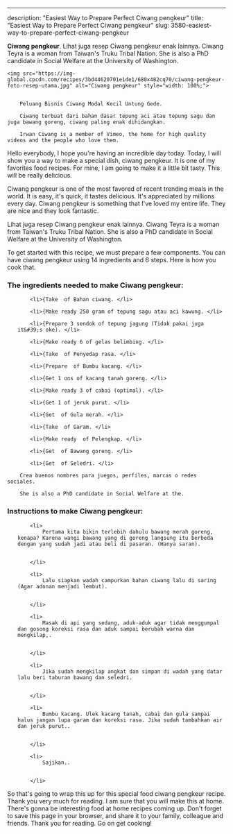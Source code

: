 ---
description: "Easiest Way to Prepare Perfect Ciwang pengkeur"
title: "Easiest Way to Prepare Perfect Ciwang pengkeur"
slug: 3580-easiest-way-to-prepare-perfect-ciwang-pengkeur

<p>
	<strong>Ciwang pengkeur</strong>. 
	Lihat juga resep Ciwang pengkeur enak lainnya. Ciwang Teyra is a woman from Taiwan&#39;s Truku Tribal Nation. She is also a PhD candidate in Social Welfare at the University of Washington.
</p>
<p>
	
	<img src="https://img-global.cpcdn.com/recipes/3bd44620701e1de1/680x482cq70/ciwang-pengkeur-foto-resep-utama.jpg" alt="Ciwang pengkeur" style="width: 100%;">
	
	
		Peluang Bisnis Ciwang Modal Kecil Untung Gede.
	
		Ciwang terbuat dari bahan dasar tepung aci atau tepung sagu dan juga bawang goreng, ciwang paling enak dihidangkan.
	
		Irwan Ciwang is a member of Vimeo, the home for high quality videos and the people who love them.
	
</p>
<p>
	Hello everybody, I hope you're having an incredible day today. Today, I will show you a way to make a special dish, ciwang pengkeur. It is one of my favorites food recipes. For mine, I am going to make it a little bit tasty. This will be really delicious.
</p>
	
<p>
	Ciwang pengkeur is one of the most favored of recent trending meals in the world. It is easy, it's quick, it tastes delicious. It's appreciated by millions every day. Ciwang pengkeur is something that I've loved my entire life. They are nice and they look fantastic.
</p>
<p>
	Lihat juga resep Ciwang pengkeur enak lainnya. Ciwang Teyra is a woman from Taiwan&#39;s Truku Tribal Nation. She is also a PhD candidate in Social Welfare at the University of Washington.
</p>

<p>
To get started with this recipe, we must prepare a few components. You can have ciwang pengkeur using 14 ingredients and 6 steps. Here is how you cook that.
</p>

<h3>The ingredients needed to make Ciwang pengkeur:</h3>

<ol>
	
		<li>{Take  of Bahan ciwang. </li>
	
		<li>{Make ready 250 gram of tepung sagu atau aci kawung. </li>
	
		<li>{Prepare 3 sendok of tepung jagung (Tidak pakai juga it&#39;s oke). </li>
	
		<li>{Make ready 6 of gelas belimbing. </li>
	
		<li>{Take  of Penyedap rasa. </li>
	
		<li>{Prepare  of Bumbu kacang. </li>
	
		<li>{Get 1 ons of kacang tanah goreng. </li>
	
		<li>{Make ready 3 of cabai (optimal). </li>
	
		<li>{Get 1 of jeruk purut. </li>
	
		<li>{Get  of Gula merah. </li>
	
		<li>{Take  of Garam. </li>
	
		<li>{Make ready  of Pelengkap. </li>
	
		<li>{Get  of Bawang goreng. </li>
	
		<li>{Get  of Seledri. </li>
	
</ol>
<p>
	
		Crea buenos nombres para juegos, perfiles, marcas o redes sociales.
	
		She is also a PhD candidate in Social Welfare at the.
	
</p>

<h3>Instructions to make Ciwang pengkeur:</h3>

<ol>
	
		<li>
			Pertama kita bikin terlebih dahulu bawang merah goreng, kenapa? Karena wangi bawang yang di goreng langsung itu berbeda dengan yang sudah jadi atau beli di pasaran. (Hanya saran).
			
			
		</li>
	
		<li>
			Lalu siapkan wadah campurkan bahan ciwang lalu di saring (Agar adonan menjadi lembut).
			
			
		</li>
	
		<li>
			Masak di api yang sedang, aduk-aduk agar tidak menggumpal dan gosong koreksi rasa dan aduk sampai berubah warna dan mengkilap,.
			
			
		</li>
	
		<li>
			Jika sudah mengkilap angkat dan simpan di wadah yang datar lalu beri taburan bawang dan seledri.
			
			
		</li>
	
		<li>
			Bumbu kacang. Ulek kacang tanah, cabai dan gula sampai halus jangan lupa garam dan koreksi rasa. Jika sudah tambahkan air dan jeruk purut..
			
			
		</li>
	
		<li>
			Sajikan..
			
			
		</li>
	
</ol>

<p>
	
</p>

<p>
	So that's going to wrap this up for this special food ciwang pengkeur recipe. Thank you very much for reading. I am sure that you will make this at home. There's gonna be interesting food at home recipes coming up. Don't forget to save this page in your browser, and share it to your family, colleague and friends. Thank you for reading. Go on get cooking!
</p>
